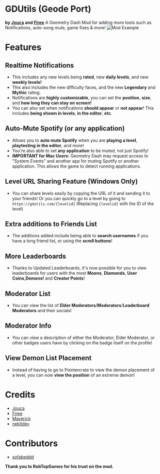 # GDUtils (Geode Port)
**by [Jouca](user:7026949) and [Firee](user:6253758)**
A Geometry Dash Mod for adding more tools such as Notifications, auto-song mute, game fixes & more!
![Mod Example](gdutilsdevs.gdutils/Screenshot_1.png)
# Features
## Realtime Notifications
* This includes any new levels being **rated**, new **daily levels**, and new **weekly levels!**
* This also includes the new difficulty faces, and the new **Legendary** and **Mythic** rating.
* Notifications are **highly customizable**, you can set the __position__, __size__, and __how long they can stay on screen!__
* You can also set when notifications **should appear** or **not appear**! This includes __being shown in levels__, __in the editor__, __etc__.
## Auto-Mute Spotify (or any application)
* Allows you to **auto mute Spotify** when you are __playing a level__, __playtesting in the editor__, and more!
* You're also able to set **any application** to be muted, not just Spotify!
* **IMPORTANT for Mac Users:** Geometry Dash may request access to "System Events" and another app for muting Spotify or another application. This allows the game to detect running applications.
## Level URL Sharing Feature (Windows Only)
* You can share levels easily by copying the URL of it and sending it to your friends! Or you can quickly go to a level by going to `https://gdutils.com/{levelid}` (Replacing `{levelid}` with the ID of the level)
## Extra additions to Friends List
* The additions added include being able to **search usernames** if you have a long friend list, or using the **scroll buttons**!
## More Leaderboards
* Thanks to Updated Leaderboards, it's now possible for you to view leaderboards for users with the most **Moons**, **Diamonds**, **User Coins**,**Demons!** and **Creator Points**!
## Moderator List 
* You can view the list of **Elder Moderators**/**Moderators**/**Leaderboard Moderators** and their socials!
## Moderator Info
* You can view a description of either the Moderator, Elder Moderator, or other badges users have by clicking on the badge itself on the profile!
## View Demon List Placement
* Instead of having to go to Pointercrate to view the demon placement of a level, you can now **view the position** of an extreme demon!

# Credits
* [Jouca](https://twitter.com/JoucaJouca)
* [Firee](https://youtube.com/@gdfiree)
* [Maverick](https://www.youtube.com/channel/UCoFBsXJ-6o6l6ZYP-k6DE_g)
* [nekitdev](https://twitter.com/nekitdev)

# Contributors
* [sofabeddd](user:sofabeddd)

**Thank you to RobTopGames for his trust on the mod.**
